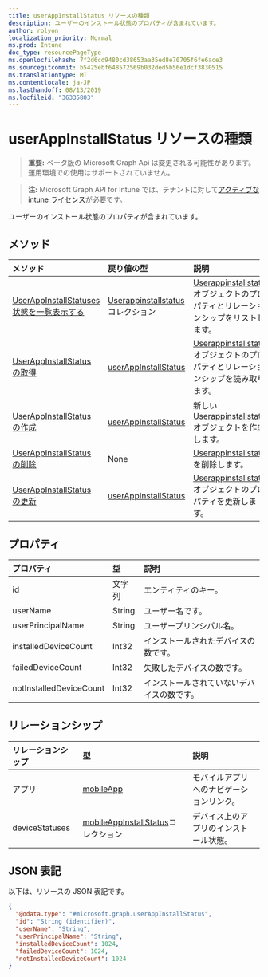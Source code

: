 ```yaml
---
title: userAppInstallStatus リソースの種類
description: ユーザーのインストール状態のプロパティが含まれています。
author: rolyon
localization_priority: Normal
ms.prod: Intune
doc_type: resourcePageType
ms.openlocfilehash: 7f2d6cd9480cd38653aa35ed8e70705f6fe6ace3
ms.sourcegitcommit: b5425ebf648572569b032ded5b56e1dcf3830515
ms.translationtype: MT
ms.contentlocale: ja-JP
ms.lasthandoff: 08/13/2019
ms.locfileid: "36335803"
---
```

# <a name="userappinstallstatus-resource-type"></a>userAppInstallStatus リソースの種類

> **重要:** ベータ版の Microsoft Graph Api は変更される可能性があります。運用環境での使用はサポートされていません。

> **注:** Microsoft Graph API for Intune では、テナントに対して[アクティブな intune ライセンス](https://go.microsoft.com/fwlink/?linkid=839381)が必要です。

ユーザーのインストール状態のプロパティが含まれています。

## <a name="methods"></a>メソッド
|メソッド|戻り値の型|説明|
|:---|:---|:---|
|[UserAppInstallStatuses 状態を一覧表示する](../api/intune-apps-userappinstallstatus-list.md)|[Userappinstallstatus](../resources/intune-apps-userappinstallstatus.md)コレクション|[Userappinstallstatus](../resources/intune-apps-userappinstallstatus.md)オブジェクトのプロパティとリレーションシップをリストします。|
|[UserAppInstallStatus の取得](../api/intune-apps-userappinstallstatus-get.md)|[userAppInstallStatus](../resources/intune-apps-userappinstallstatus.md)|[Userappinstallstatus](../resources/intune-apps-userappinstallstatus.md)オブジェクトのプロパティとリレーションシップを読み取ります。|
|[UserAppInstallStatus の作成](../api/intune-apps-userappinstallstatus-create.md)|[userAppInstallStatus](../resources/intune-apps-userappinstallstatus.md)|新しい[Userappinstallstatus](../resources/intune-apps-userappinstallstatus.md)オブジェクトを作成します。|
|[UserAppInstallStatus の削除](../api/intune-apps-userappinstallstatus-delete.md)|None|[Userappinstallstatus](../resources/intune-apps-userappinstallstatus.md)を削除します。|
|[UserAppInstallStatus の更新](../api/intune-apps-userappinstallstatus-update.md)|[userAppInstallStatus](../resources/intune-apps-userappinstallstatus.md)|[Userappinstallstatus](../resources/intune-apps-userappinstallstatus.md)オブジェクトのプロパティを更新します。|

## <a name="properties"></a>プロパティ
|プロパティ|型|説明|
|:---|:---|:---|
|id|文字列|エンティティのキー。|
|userName|String|ユーザー名です。|
|userPrincipalName|String|ユーザープリンシパル名。|
|installedDeviceCount|Int32|インストールされたデバイスの数です。|
|failedDeviceCount|Int32|失敗したデバイスの数です。|
|notInstalledDeviceCount|Int32|インストールされていないデバイスの数です。|

## <a name="relationships"></a>リレーションシップ
|リレーションシップ|型|説明|
|:---|:---|:---|
|アプリ|[mobileApp](../resources/intune-apps-mobileapp.md)|モバイルアプリへのナビゲーションリンク。|
|deviceStatuses|[mobileAppInstallStatus](../resources/intune-apps-mobileappinstallstatus.md)コレクション|デバイス上のアプリのインストール状態。|

## <a name="json-representation"></a>JSON 表記
以下は、リソースの JSON 表記です。
<!-- {
  "blockType": "resource",
  "keyProperty": "id",
  "@odata.type": "microsoft.graph.userAppInstallStatus"
}
-->
``` json
{
  "@odata.type": "#microsoft.graph.userAppInstallStatus",
  "id": "String (identifier)",
  "userName": "String",
  "userPrincipalName": "String",
  "installedDeviceCount": 1024,
  "failedDeviceCount": 1024,
  "notInstalledDeviceCount": 1024
}
```



